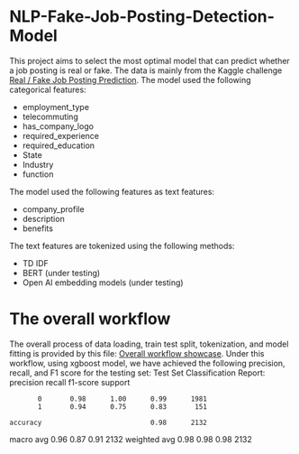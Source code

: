 # NLP-Fake-Job-Posting-Detection-Model
This project aims to select the most optimal model that can predict whether a job posting is real or fake. The data is mainly from the Kaggle challenge [Real / Fake Job Posting Prediction](https://www.kaggle.com/datasets/shivamb/real-or-fake-fake-jobposting-prediction/data).
The model used the following categorical features:
* employment_type
* telecommuting
* has_company_logo
* required_experience
* required_education
* State
* Industry
* function
<!-- -->
The model used the following features as text features:
* company_profile
* description
* benefits
<!-- -->
The text features are tokenized using the following methods:
* TD IDF
* BERT (under testing)
* Open AI embedding models (under testing)
# The overall workflow
The overall process of data loading, train test split, tokenization, and model fitting is provided by this file:
[Overall workflow showcase](https://github.com/GuanqianWang/NLP-Fake-Job-Posting-Detection-Model/blob/main/Workflow_showcase.ipynb). 
Under this workflow, using xgboost model, we have achieved the following precision, recall, and F1 score for the testing set:
Test Set Classification Report:
              precision    recall  f1-score   support

           0       0.98      1.00      0.99      1981
           1       0.94      0.75      0.83       151

    accuracy                           0.98      2132
   macro avg       0.96      0.87      0.91      2132
weighted avg       0.98      0.98      0.98      2132

